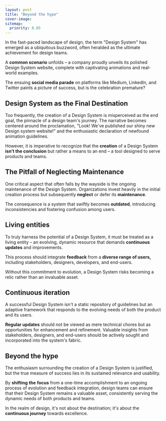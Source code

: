 ```yaml
---
layout: post
title: "Beyond the hype"
cover-image: 
sitemap:
  priority: 0.85
---
```


In the fast-paced landscape of design, the term "Design System" has emerged as a ubiquitous buzzword, often heralded as the ultimate achievement for design teams. 

A **common scenario** unfolds – a company proudly unveils its polished Design System website, complete with captivating animations and real-world examples. 

The ensuing **social media parade** on platforms like Medium, LinkedIn, and Twitter paints a picture of success, but is the celebration premature?

## Design System as the Final Destination

Too frequently, the creation of a Design System is misperceived as the end goal, the pinnacle of a design team's journey. The narrative becomes centered around the proclamation, "Look! We've published our shiny new Design system website!" and the enthusiastic declaration of newfound animation guidelines. 

However, it is imperative to recognize that the **creation** of a Design System **isn’t the conclusion** but rather a means to an end – a tool designed to serve products and teams.

## The Pitfall of Neglecting Maintenance

One critical aspect that often falls by the wayside is the ongoing maintenance of the Design System. Organizations invest heavily in the initial creation process but subsequently **neglect** or defer its **maintenance**. 

The consequence is a system that swiftly becomes **outdated**, introducing inconsistencies and fostering confusion among users.

## Living entities

To truly harness the potential of a Design System, it must be treated as a living entity – an evolving, dynamic resource that demands **continuous** **updates** and improvements. 

This process should integrate **feedback** from a **diverse range of users,** including stakeholders, designers, developers, and end-users. 

Without this commitment to evolution, a Design System risks becoming a relic rather than an invaluable asset.

## Continuous iteration

A successful Design System isn't a static repository of guidelines but an adaptive framework that responds to the evolving needs of both the product and its users. 

**Regular updates** should not be viewed as mere technical chores but as opportunities for enhancement and refinement. Valuable insights from stakeholders, designers, and end-users should be actively sought and incorporated into the system's fabric.

## Beyond the hype

The enthusiasm surrounding the creation of a Design System is justified, but the true measure of success lies in its sustained relevance and usability. 

By **shifting** **the** **focus** from a one-time accomplishment to an ongoing process of evolution and feedback integration, design teams can ensure that their Design System remains a valuable asset, consistently serving the dynamic needs of both products and teams. 

In the realm of design, it's not about the destination; it's about the **continuous journey** towards excellence.